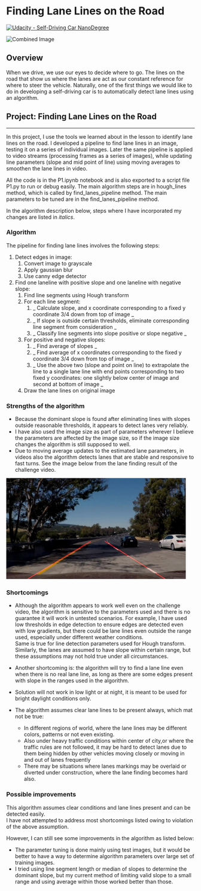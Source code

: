 # **Finding Lane Lines on the Road** 
[![Udacity - Self-Driving Car NanoDegree](https://s3.amazonaws.com/udacity-sdc/github/shield-carnd.svg)](http://www.udacity.com/drive)

<img src="examples/laneLines_thirdPass.jpg" width="480" alt="Combined Image" />

Overview
---

When we drive, we use our eyes to decide where to go.  The lines on the road that show us where the lanes are act as our constant reference for where to steer the vehicle.  Naturally, one of the first things we would like to do in developing a self-driving car is to automatically detect lane lines using an algorithm.

## Project: **Finding Lane Lines on the Road**
***
In this project, I use the tools we learned about in the lesson to identify lane lines on the road.  I developed a pipeline to find lane lines in an image, testing it on a series of individual images. Later the same pipeline is applied to video streams (processing frames as a series of images), while updating line parameters (slope and mid point of line) using moving averages to smoothen the lane lines in video.

All the code is in the P1.ipynb notebook and is also exported to a script file P1.py to run or debug easily. The main algorithm steps are in hough_lines method, which is called by find_lanes_pipeline method. The main parameters to be tuned are in the find_lanes_pipeline method.  

In the algorithm description below, steps where I have incorporated my changes are listed in _italics_.

### Algorithm

The pipeline for finding lane lines involves the following steps:

1. Detect edges in image:
    1. Convert image to grayscale
    2. Apply gaussian blur
    3. Use canny edge detector
2. Find one laneline with positive slope and one laneline with negative slope:
    1. Find line segments using Hough transform
    2. For each line segment:
        1. _ Calculate slope, and x coordinate corresponding to a fixed y coordinate 3/4 down from top  of image _
        2. _ If slope is outside certain thresholds, eliminate corresponding line segment from consideration _
        3. _ Classify line segments into slope positive or slope negative _
    3. For positive and negative slopes:
        1. _ Find average of slopes _
        2. _ Find average of x coordinates corresponding to the fixed y coordinate 3/4 down from top of image _
        3. _ Use the above two (slope and point on line) to extrapolate the line to a single lane line with end points corresponding to two fixed y coordinates: one slightly below center of image and second at bottom of image _
    4. Draw the lane lines on original image

### Strengths of the algorithm 
* Because the dominant slope is found after eliminating
lines with slopes outside reasonable thresholds, it appears to detect lanes very reliably.
* I have also used the image size as part of parameters wherever I believe the parameters are
affected by the image size, so if the image size changes the algorithm is still supposed to
well.
* Due to moving average updates to the estimated lane parameters, in videos also the algorithm 
detects lanes that are stable and responsive to fast turns.  See the image below from the lane finding result of 
the challenge video.

<img src="test_videos_output/challenge-frame.jpg" width="480" alt="Image frame from result of challenge video" />

### Shortcomings

* Although the algorithm appears to work well even on the challenge video,
the algorithm is sensitive to the parameters used and there is no guarantee it
will work in untested scenarios.  For example, I have used low thresholds in edge detection to
ensure edges are detected even with low gradients, but there could be lane lines
even outside the range used, especially under different weather conditions.  
Same is true for line detection parameters used for
Hough transform.  Similarly, the lanes are assumed to have slope within certain
range, but these assumptions may not hold true under all circumstances.

* Another shortcoming is: the algorithm will try to find a
lane line even when there is no real lane line, as long as there are some edges
present with slope in the ranges used in the algorithm.

* Solution will not work in low light or at night, it is meant to be used for 
bright daylight conditions only.

* The algorithm assumes clear lane lines to be present always, which mat not be true:
    * In different regions of world, where the lane lines may be different colors, patterns
 or not even existing.  
    * Also under heavy traffic conditions within center of city,or where the traffic rules 
are not followed, it may be hard to detect lanes due to them being hidden by other 
vehicles moving closely or moving in and out of lanes frequently 
    * There may be situations where lanes markings may be overlaid or diverted 
under construction, where the lane finding becomes hard also.

### Possible improvements

This algorithm assumes clear conditions and lane lines present and can be detected easily.  
I have not attempted to address most shortcomings listed owing to violation of the above assumption.

However, I can still see some improvements in the algorithm as listed below:

* The parameter tuning is done mainly using test images, but it would be better to have a way
to determine algorithm parameters over large set of training images.
* I tried using line segment length or median of slopes to determine the dominant slope, but
my current method of limiting valid slope to a small range and using average within those worked
better than those.

